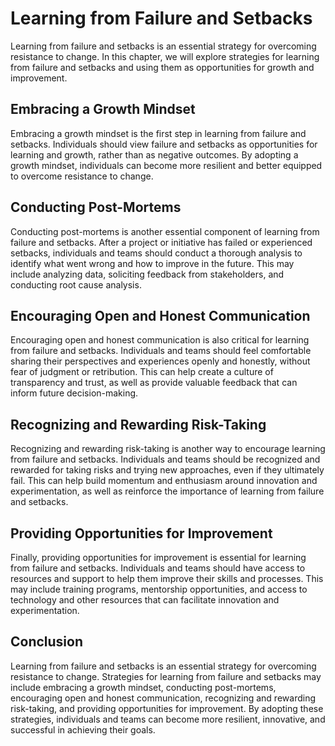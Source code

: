 Learning from Failure and Setbacks
==================================================================================

Learning from failure and setbacks is an essential strategy for overcoming resistance to change. In this chapter, we will explore strategies for learning from failure and setbacks and using them as opportunities for growth and improvement.

Embracing a Growth Mindset
--------------------------

Embracing a growth mindset is the first step in learning from failure and setbacks. Individuals should view failure and setbacks as opportunities for learning and growth, rather than as negative outcomes. By adopting a growth mindset, individuals can become more resilient and better equipped to overcome resistance to change.

Conducting Post-Mortems
-----------------------

Conducting post-mortems is another essential component of learning from failure and setbacks. After a project or initiative has failed or experienced setbacks, individuals and teams should conduct a thorough analysis to identify what went wrong and how to improve in the future. This may include analyzing data, soliciting feedback from stakeholders, and conducting root cause analysis.

Encouraging Open and Honest Communication
-----------------------------------------

Encouraging open and honest communication is also critical for learning from failure and setbacks. Individuals and teams should feel comfortable sharing their perspectives and experiences openly and honestly, without fear of judgment or retribution. This can help create a culture of transparency and trust, as well as provide valuable feedback that can inform future decision-making.

Recognizing and Rewarding Risk-Taking
-------------------------------------

Recognizing and rewarding risk-taking is another way to encourage learning from failure and setbacks. Individuals and teams should be recognized and rewarded for taking risks and trying new approaches, even if they ultimately fail. This can help build momentum and enthusiasm around innovation and experimentation, as well as reinforce the importance of learning from failure and setbacks.

Providing Opportunities for Improvement
---------------------------------------

Finally, providing opportunities for improvement is essential for learning from failure and setbacks. Individuals and teams should have access to resources and support to help them improve their skills and processes. This may include training programs, mentorship opportunities, and access to technology and other resources that can facilitate innovation and experimentation.

Conclusion
----------

Learning from failure and setbacks is an essential strategy for overcoming resistance to change. Strategies for learning from failure and setbacks may include embracing a growth mindset, conducting post-mortems, encouraging open and honest communication, recognizing and rewarding risk-taking, and providing opportunities for improvement. By adopting these strategies, individuals and teams can become more resilient, innovative, and successful in achieving their goals.
